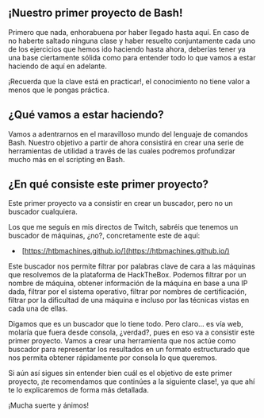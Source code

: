 ## ¡Nuestro primer proyecto de Bash!

Primero que nada, enhorabuena por haber llegado hasta aquí. En caso de no haberte saltado ninguna clase y haber resuelto conjuntamente cada uno de los ejercicios que hemos ido haciendo hasta ahora, deberías tener ya una base ciertamente sólida como para entender todo lo que vamos a estar haciendo de aquí en adelante.

¡Recuerda que la clave está en practicar!, el conocimiento no tiene valor a menos que le pongas práctica.

## ¿Qué vamos a estar haciendo?

Vamos a adentrarnos en el maravilloso mundo del lenguaje de comandos Bash. Nuestro objetivo a partir de ahora consistirá en crear una serie de herramientas de utilidad a través de las cuales podremos profundizar mucho más en el scripting en Bash.

## ¿En qué consiste este primer proyecto?

Este primer proyecto va a consistir en crear un buscador, pero no un buscador cualquiera.

Los que me seguís en mis directos de Twitch, sabréis que tenemos un buscador de máquinas, ¿no?, concretamente este de aquí:

-  [https://htbmachines.github.io/](https://htbmachines.github.io/)

Este buscador nos permite filtrar por palabras clave de cara a las máquinas que resolvemos de la plataforma de HackTheBox. Podemos filtrar por un nombre de máquina, obtener información de la máquina en base a una IP dada, filtrar por el sistema operativo, filtrar por nombres de certificación, filtrar por la dificultad de una máquina e incluso por las técnicas vistas en cada una de ellas.

Digamos que es un buscador que lo tiene todo. Pero claro… es vía web, molaría que fuera desde consola, ¿verdad?, pues en eso va a consistir este primer proyecto. Vamos a crear una herramienta que nos actúe como buscador para representar los resultados en un formato estructurado que nos permita obtener rápidamente por consola lo que queremos.

Si aún así sigues sin entender bien cuál es el objetivo de este primer proyecto, ¡te recomendamos que continúes a la siguiente clase!, ya que ahí te lo explicaremos de forma más detallada.

¡Mucha suerte y ánimos!
